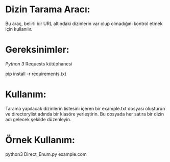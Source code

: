 # Dizin Tarama Aracı:
Bu araç, belirli bir URL altındaki dizinlerin var olup olmadığını kontrol etmek için kullanılır.

# Gereksinimler:

*Python 3*
Requests kütüphanesi

pip install -r requirements.txt

# Kullanım:

Tarama yapılacak dizinlerin listesini içeren bir example.txt dosyası oluşturun ve directorylist adında bir klasöre yerleştirin. Bu dosyada her satıra bir dizin adı gelecek şekilde düzenleyin.

# Örnek Kullanım:
python3 Direct_Enum.py example.com
